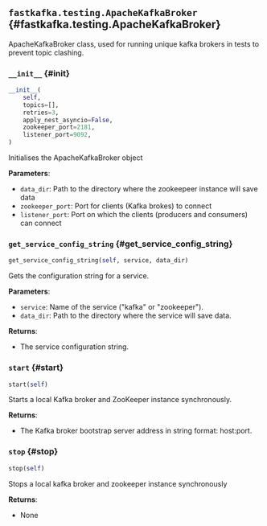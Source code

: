 ## `fastkafka.testing.ApacheKafkaBroker` {#fastkafka.testing.ApacheKafkaBroker}


ApacheKafkaBroker class, used for running unique kafka brokers in tests to prevent topic clashing.

### `__init__` {#init}

```py
__init__(
    self,
    topics=[],
    retries=3,
    apply_nest_asyncio=False,
    zookeeper_port=2181,
    listener_port=9092,
)
```

Initialises the ApacheKafkaBroker object

**Parameters**:
- `data_dir`: Path to the directory where the zookeepeer instance will save data
- `zookeeper_port`: Port for clients (Kafka brokes) to connect
- `listener_port`: Port on which the clients (producers and consumers) can connect

### `get_service_config_string` {#get_service_config_string}

```py
get_service_config_string(self, service, data_dir)
```

Gets the configuration string for a service.

**Parameters**:
- `service`: Name of the service ("kafka" or "zookeeper").
- `data_dir`: Path to the directory where the service will save data.

**Returns**:
- The service configuration string.

### `start` {#start}

```py
start(self)
```

Starts a local Kafka broker and ZooKeeper instance synchronously.

**Returns**:
- The Kafka broker bootstrap server address in string format: host:port.

### `stop` {#stop}

```py
stop(self)
```

Stops a local kafka broker and zookeeper instance synchronously

**Returns**:
- None

